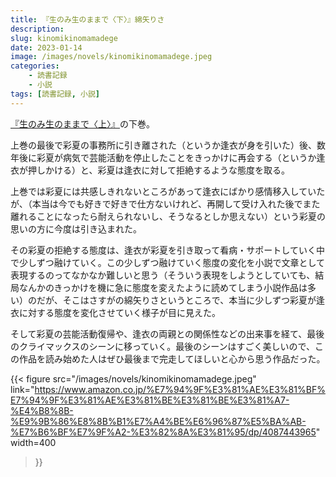 ```yaml
---
title: 『生のみ生のままで〈下〉』綿矢りさ
description: 
slug: kinomikinomamadege
date: 2023-01-14
image: /images/novels/kinomikinomamadege.jpeg
categories:
    - 読書記録
    - 小説
tags: [読書記録, 小説]
---
```


[『生のみ生のままで〈上〉』](https://miiitomi.github.io/p/kinomikinomamade/)の下巻。

上巻の最後で彩夏の事務所に引き離された（というか逢衣が身を引いた）後、数年後に彩夏が病気で芸能活動を停止したことをきっかけに再会する（というか逢衣が押しかける）と、彩夏は逢衣に対して拒絶するような態度を取る。

上巻では彩夏には共感しきれないところがあって逢衣にばかり感情移入していたが、（本当は今でも好きで好きで仕方ないけれど、再開して受け入れた後でまた離れることになったら耐えられないし、そうなるとしか思えない）という彩夏の思いの方に今度は引き込まれた。

その彩夏の拒絶する態度は、逢衣が彩夏を引き取って看病・サポートしていく中で少しずつ融けていく。この少しずつ融けていく態度の変化を小説で文章として表現するのってなかなか難しいと思う（そういう表現をしようとしていても、結局なんかのきっかけを機に急に態度を変えたように読めてしまう小説作品は多い）のだが、そこはさすがの綿矢りさというところで、本当に少しずつ彩夏が逢衣に対する態度を変化させていく様子が目に見えた。

そして彩夏の芸能活動復帰や、逢衣の両親との関係性などの出来事を経て、最後のクライマックスのシーンに移っていく。最後のシーンはすごく美しいので、この作品を読み始めた人はぜひ最後まで完走してほしいと心から思う作品だった。


{{< figure
    src="/images/novels/kinomikinomamadege.jpeg"
    link="https://www.amazon.co.jp/%E7%94%9F%E3%81%AE%E3%81%BF%E7%94%9F%E3%81%AE%E3%81%BE%E3%81%BE%E3%81%A7-%E4%B8%8B-%E9%9B%86%E8%8B%B1%E7%A4%BE%E6%96%87%E5%BA%AB-%E7%B6%BF%E7%9F%A2-%E3%82%8A%E3%81%95/dp/4087443965"
    width=400
>}}
